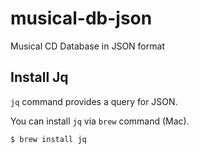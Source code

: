 # musical-db-json

Musical CD Database in JSON format

## Install Jq ##

`jq` command provides a query for JSON.

You can install `jq` via `brew` command (Mac).

```
$ brew install jq
```



